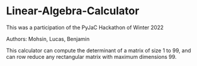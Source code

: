 # Linear-Algebra-Calculator
This was a participation of the PyJaC Hackathon of Winter 2022

Authors: Mohsin, Lucas, Benjamin

This calculator can compute the determinant of a matrix of size 1 to 99, and can row reduce any rectangular matrix with maximum dimensions 99.
